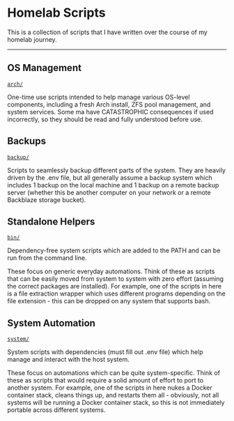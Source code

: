 # Homelab Scripts

This is a collection of scripts that I have written over the course of my homelab journey.

---

## OS Management
[`arch/`](arch/)

One-time use scripts intended to help manage various OS-level components, including a fresh Arch install, ZFS pool management, and system services.
Some ma have CATASTROPHIC consequences if used incorrectly, so they should be read and fully understood before use.


## Backups
[`backup/`](backup/)

Scripts to seamlessly backup different parts of the system.
They are heavily driven by the .env file, but all generally assume a backup system which includes 1 backup on the local machine and 1 backup on a remote backup server (whether this be another computer on your network or a remote Backblaze storage bucket).

## Standalone Helpers
[`bin/`](bin/)

Dependency-free system scripts which are added to the PATH and can be run from the command line.

These focus on generic everyday automations.
Think of these as scripts that can be easily moved from system to system with zero effort (assuming the correct packages are installed).
For example, one of the scripts in here is a file extraction wrapper which uses different programs depending on the file extension - this can be dropped on any system that supports bash.


## System Automation
[`system/`](system/)

System scripts with dependencies (must fill out .env file) which help manage and interact with the host system.

These focus on automations which can be quite system-specific.
Think of these as scripts that would require a solid amount of effort to port to another system.
For example, one of the scripts in here nukes a Docker container stack, cleans things up, and restarts them all - obviously, not all systems will be running a Docker container stack, so this is not immediately portable across different systems.
